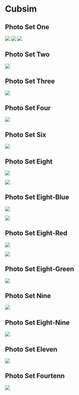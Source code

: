 # Cubsim

## Photo Set One

![](./photos/one/aqua.jpg)
![](./photos/one/space.jpg)
![](./photos/one/white.jpg)

## Photo Set Two

![](./photos/two/aqua.jpg)

## Photo Set Three

![](./photos/three/rand-123.jpg)

## Photo Set Four

![](./photos/four/space.jpg)

## Photo Set Six

![](./photos/six/redOverBlue.jpg)

## Photo Set Eight

![](./photos/eight/test.jpg)

![](./photos/smudge-others/results/seven.jpg)

## Photo Set Eight-Blue

![](./photos/eight-blue/test.jpg)

![](./photos/smudge-others/results/six.jpg)

## Photo Set Eight-Red

![](./photos/eight-blue/test.jpg)

![](./photos/smudge-others/results/one.jpg)

## Photo Set Eight-Green

![](./photos/eight-blue/test.jpg)

## Photo Set Nine

![](./photos/nine/test.jpg)

## Photo Set Eight-Nine

![](./photos/eight-nine/test.jpg)

## Photo Set Eleven

![](./photos/eleven/test.jpg)

## Photo Set Fourtenn

![](./photos/fourteen/test.jpg)
